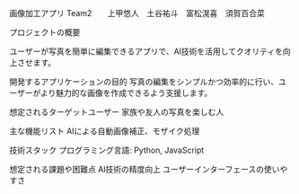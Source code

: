 画像加工アプリ
Team2　　上甲悠人　土谷祐斗　富松滉喜　須賀百合菜

プロジェクトの概要

ユーザーが写真を簡単に編集できるアプリで、AI技術を活用してクオリティを向上させます。

開発するアプリケーションの目的
写真の編集をシンプルかつ効率的に行い、ユーザーがより魅力的な画像を作成できるよう支援します。

想定されるターゲットユーザー
家族や友人の写真を楽しむ人

主な機能リスト
AIによる自動画像補正、モザイク処理

技術スタック
プログラミング言語: Python, JavaScript

想定される課題や困難点
AI技術の精度向上
ユーザーインターフェースの使いやすさ



